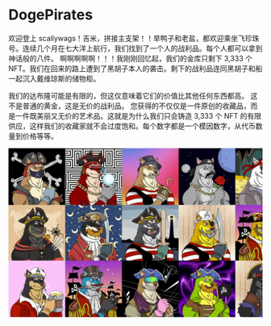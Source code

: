 # DogePirates

欢迎登上 scallywags！吉米，拼接主支架！！旱鸭子和老盐，都欢迎乘坐飞珍珠号。连续几个月在七大洋上航行，我们找到了一个人的战利品。每个人都可以拿到神话般的八件。
  啊啊啊啊啊！！！我刚刚回忆起，我们的金库只剩下 3,333 个 NFT。我们在回来的路上遭到了黑胡子本人的袭击。剩下的战利品连同黑胡子和船一起沉入戴维琼斯的储物柜。

我们的达布隆可能是有限的，但这仅意味着它们的价值比其他任何东西都高。
这不是普通的黄金，这是无价的战利品。
您获得的不仅仅是一件原创的收藏品，而是一件既美丽又无价的艺术品。这就是为什么我们只会铸造 3,333 个 NFT 的有限供应，这样我们的收藏家就不会过度饱和。每个数字都是一个模因数字，从代币数量到价格等等。

![dogepirates-dapp-collectibles-ethereum-image1_cd23e821fa81ed6fdb0c82b73f5395b1](dogepirates-dapp-collectibles-ethereum-image1_cd23e821fa81ed6fdb0c82b73f5395b1.png)
